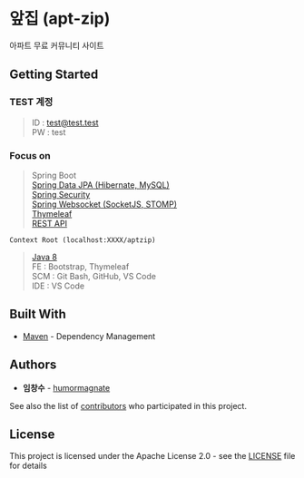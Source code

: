 # 앞집 (apt-zip)

아파트 무료 커뮤니티 사이트

## Getting Started



### TEST 계정
>ID : test@test.test<br>
>PW : test

### Focus on
>Spring Boot<br>
>[Spring Data JPA (Hibernate, MySQL)](/study/SpringDataJPA.md)<br>
>[Spring Security](./study/SpringSecurity.md)<br>
>[Spring Websocket (SocketJS, STOMP)](./study/WebSocket.md)<br>
>[Thymeleaf](./study/ThymeLeaf.md)<br>
>[REST API](./study/REST-API.md)

```
Context Root (localhost:XXXX/aptzip)
```

>[Java 8](./study/Java8.md)<br>
>FE : Bootstrap, Thymeleaf<br>
>SCM : Git Bash, GitHub, VS Code<br>
>IDE : VS Code

## Built With

* [Maven](https://maven.apache.org/) - Dependency Management

## Authors

* **임창수** - [humormagnate](https://github.com/humormagnate)

See also the list of [contributors](https://github.com/humormagnate/aptzip/graphs/contributors) who participated in this project.

## License

This project is licensed under the Apache License 2.0 - see the [LICENSE](https://www.apache.org/licenses/LICENSE-2.0) file for details